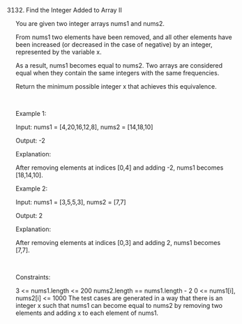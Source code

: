 3132. Find the Integer Added to Array II

You are given two integer arrays nums1 and nums2.

From nums1 two elements have been removed, and all other elements have been increased (or decreased in the case of negative) by an integer, represented by the variable x.

As a result, nums1 becomes equal to nums2. Two arrays are considered equal when they contain the same integers with the same frequencies.

Return the minimum possible integer x that achieves this equivalence.

 

Example 1:

Input: nums1 = [4,20,16,12,8], nums2 = [14,18,10]

Output: -2

Explanation:

After removing elements at indices [0,4] and adding -2, nums1 becomes [18,14,10].

Example 2:

Input: nums1 = [3,5,5,3], nums2 = [7,7]

Output: 2

Explanation:

After removing elements at indices [0,3] and adding 2, nums1 becomes [7,7].

 

Constraints:

3 <= nums1.length <= 200
nums2.length == nums1.length - 2
0 <= nums1[i], nums2[i] <= 1000
The test cases are generated in a way that there is an integer x such that nums1 can become equal to nums2 by removing two elements and adding x to each element of nums1.